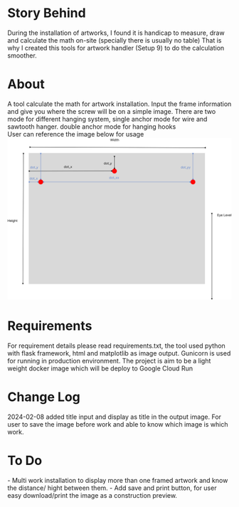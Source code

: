 <h1>Story Behind</h1>
During the installation of artworks, I found it is handicap to measure, draw and calculate the math on-site (specially there is usually no table) That is why I created this tools for artwork handler (Setup 9) to do the calculation smoother.

<h1>About</h1>
A tool calculate the math for artwork installation. 
Input the frame information and give you where the screw will be on a simple image.
There are two mode for different hanging system, single anchor mode for wire and sawtooth hanger.
double anchor mode for hanging hooks
<br>
User can reference the image below for usage
<img src="static/images/example.png" alt="example" class="img-fluid rounded">

<h1>Requirements</h1>
For requirement details please read requirements.txt, the tool used python with flask framework, html and matplotlib as image output. Gunicorn is used for running in production environment.
The project is aim to be a light weight docker image which will be deploy to Google Cloud Run

<h1>Change Log</h1>
2024-02-08 added title input and display as title in the output image. For user to save the image before work and able to know which image is which work.


<h1>To Do</h1>
- Multi work installation to display more than one framed artwork and know the distance/ hight between them.
- Add save and print button, for user easy download/print the image as a construction preview.


 